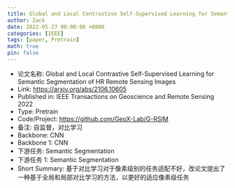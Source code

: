 ```yaml
---
title: Global and Local Contrastive Self-Supervised Learning for Semantic Segmentation of HR Remote Sensing Images
author: Zack
date: 2022-05-27 00:00:00 +0800
categories: [IEEE]
tags: [paper, Pretrain]
math: true
pin: false
---
```

- 论文名称: Global and Local Contrastive Self-Supervised Learning for Semantic Segmentation of HR Remote Sensing Images
- Link: https://arxiv.org/abs/2106.10605
- Published in: IEEE Transactions on Geoscience and Remote Sensing 2022
- Type: Pretrain
- Code/Project: https://github.com/GeoX-Lab/G-RSIM
- 备注: 自监督，对比学习
- Backbone: CNN
- Backbone 1: CNN
- 下游任务: Semantic Segmentation
- 下游任务 1: Semantic Segmentation
- Short Summary: 基于对比学习对于像素级别的任务适配不好，改论文提出了一种基于全局和局部对比学习的方法，以更好的适应像素级任务
